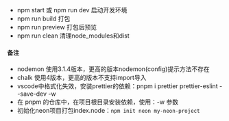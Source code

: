 - npm start 或 npm run dev 启动开发环境
- npm run build 打包
- npm run preview 打包后预览
- npm run clean 清理node_modules和dist

#### 备注

- nodemon 使用3.1.4版本，更高的版本nodemon(config)提示方法不存在
- chalk 使用4版本，更高的版本不支持import导入
- vscode中格式化失效，安装prettier的依赖：pnpm i prettier prettier-eslint --save-dev -w
- 在 pnpm 的仓库中，在项目根目录安装依赖，使用：-w 参数
- 初始化neon项目打包index.node：`npm init neon my-neon-project`
